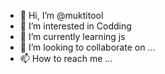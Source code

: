 - 👋 Hi, I’m @muktitool
- 👀 I’m interested in Codding
- 🌱 I’m currently learning js
- 💞️ I’m looking to collaborate on ...
- 📫 How to reach me ...

<!---
NotNuker On Top
--->

